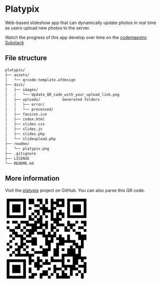 # Platypix

Web-based slideshow app that can dynamically update photos in real time as users upload new photos to the server.

Watch the progress of this app develop over time on the [codemaestro Substack](https://open.substack.com/pub/codemaestro/p/doing-a-thing-platypix-slideshow)

## File structure

```text
platypix/
├── assets/
│   └── qrcode-template.afdesign
├── dist/
│   ├── images/
│   │   └── Update_QR_code_with_your_upload_link.png
│   ├── uploads/          Generated folders
│   │   ├── error/
│   │   └── processed/
│   ├── favicon.ico
│   ├── index.html
│   ├── slides.css
│   ├── slides.js
│   ├── slides.php
│   └── slideupload.php
├── readme/
│   └── platypix.png
├── .gitignore
├── LICENSE
└── README.md
```

## More information

Visit the [platypix]() project on GitHub. You can also parse this QR code.

![QR code](./readme/platypix.png)

